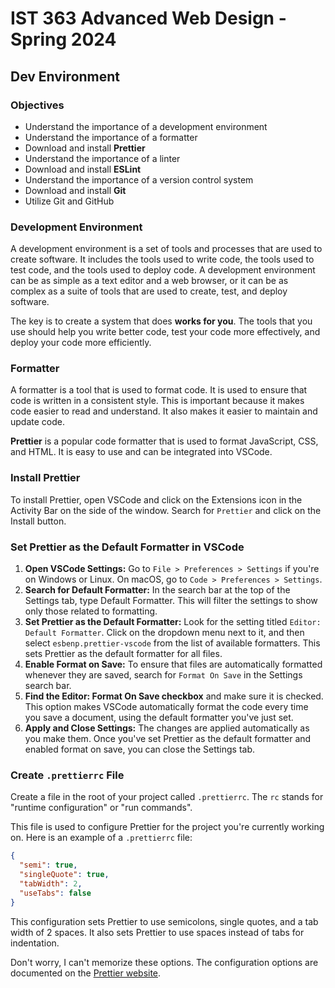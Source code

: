 # IST 363 Advanced Web Design - Spring 2024

## Dev Environment

### Objectives

- Understand the importance of a development environment
- Understand the importance of a formatter
- Download and install **Prettier**
- Understand the importance of a linter
- Download and install **ESLint**
- Understand the importance of a version control system
- Download and install **Git**
- Utilize Git and GitHub

### Development Environment

A development environment is a set of tools and processes that are used to create software. It includes the tools used to write code, the tools used to test code, and the tools used to deploy code. A development environment can be as simple as a text editor and a web browser, or it can be as complex as a suite of tools that are used to create, test, and deploy software.

The key is to create a system that does **works for you**. The tools that you use should help you write better code, test your code more effectively, and deploy your code more efficiently.

### Formatter

A formatter is a tool that is used to format code. It is used to ensure that code is written in a consistent style. This is important because it makes code easier to read and understand. It also makes it easier to maintain and update code.

**Prettier** is a popular code formatter that is used to format JavaScript, CSS, and HTML. It is easy to use and can be integrated into VSCode.

### Install Prettier

To install Prettier, open VSCode and click on the Extensions icon in the Activity Bar on the side of the window. Search for `Prettier` and click on the Install button.

### Set Prettier as the Default Formatter in VSCode

1. **Open VSCode Settings:** Go to `File > Preferences > Settings` if you're on Windows or Linux. On macOS, go to `Code > Preferences > Settings`.
1. **Search for Default Formatter:** In the search bar at the top of the Settings tab, type Default Formatter. This will filter the settings to show only those related to formatting.
1. **Set Prettier as the Default Formatter:** Look for the setting titled `Editor: Default Formatter`. Click on the dropdown menu next to it, and then select `esbenp.prettier-vscode` from the list of available formatters. This sets Prettier as the default formatter for all files.
1. **Enable Format on Save:** To ensure that files are automatically formatted whenever they are saved, search for `Format On Save` in the Settings search bar.
1. **Find the Editor: Format On Save checkbox** and make sure it is checked. This option makes VSCode automatically format the code every time you save a document, using the default formatter you've just set.
1. **Apply and Close Settings:** The changes are applied automatically as you make them. Once you've set Prettier as the default formatter and enabled format on save, you can close the Settings tab.

### Create `.prettierrc` File

Create a file in the root of your project called `.prettierrc`. The `rc` stands for "runtime configuration" or "run commands".

This file is used to configure Prettier for the project you're currently working on. Here is an example of a `.prettierrc` file:

```json
{
  "semi": true,
  "singleQuote": true,
  "tabWidth": 2,
  "useTabs": false
}
```

This configuration sets Prettier to use semicolons, single quotes, and a tab width of 2 spaces. It also sets Prettier to use spaces instead of tabs for indentation.

Don't worry, I can't memorize these options. The configuration options are documented on the [Prettier website](https://prettier.io/docs/en/options.html).
